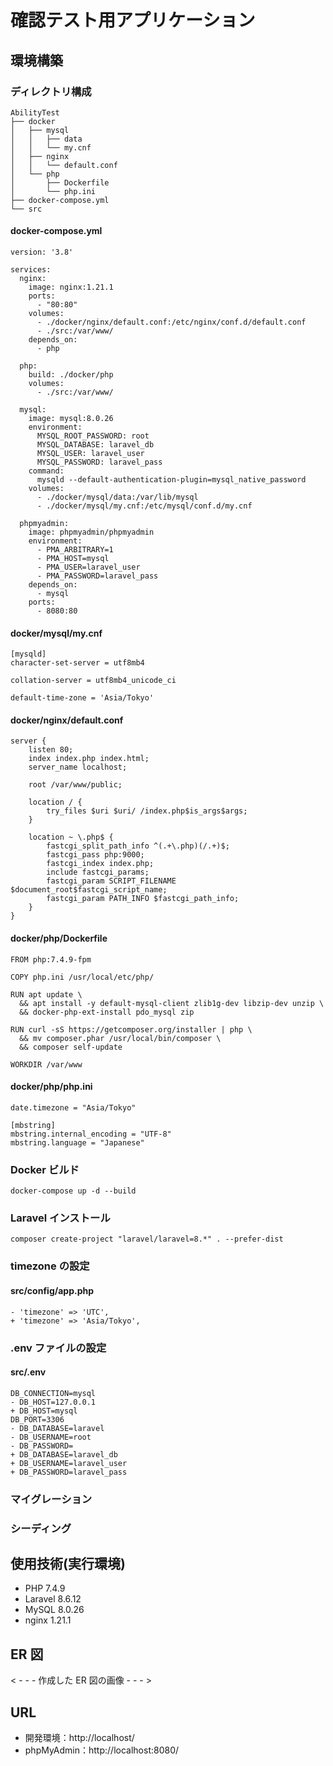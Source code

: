 # 確認テスト用アプリケーション

## 環境構築

### ディレクトリ構成

```
AbilityTest
├── docker
│   ├── mysql
│   │   ├── data
│   │   └── my.cnf
│   ├── nginx
│   │   └── default.conf
│   └── php
│       ├── Dockerfile
│       └── php.ini
├── docker-compose.yml
└── src
```

#### docker-compose.yml

```
version: '3.8'

services:
  nginx:
    image: nginx:1.21.1
    ports:
      - "80:80"
    volumes:
      - ./docker/nginx/default.conf:/etc/nginx/conf.d/default.conf
      - ./src:/var/www/
    depends_on:
      - php

  php:
    build: ./docker/php
    volumes:
      - ./src:/var/www/

  mysql:
    image: mysql:8.0.26
    environment:
      MYSQL_ROOT_PASSWORD: root
      MYSQL_DATABASE: laravel_db
      MYSQL_USER: laravel_user
      MYSQL_PASSWORD: laravel_pass
    command:
      mysqld --default-authentication-plugin=mysql_native_password
    volumes:
      - ./docker/mysql/data:/var/lib/mysql
      - ./docker/mysql/my.cnf:/etc/mysql/conf.d/my.cnf

  phpmyadmin:
    image: phpmyadmin/phpmyadmin
    environment:
      - PMA_ARBITRARY=1
      - PMA_HOST=mysql
      - PMA_USER=laravel_user
      - PMA_PASSWORD=laravel_pass
    depends_on:
      - mysql
    ports:
      - 8080:80
```

#### docker/mysql/my.cnf

```
[mysqld]
character-set-server = utf8mb4

collation-server = utf8mb4_unicode_ci

default-time-zone = 'Asia/Tokyo'
```

#### docker/nginx/default.conf

```
server {
    listen 80;
    index index.php index.html;
    server_name localhost;

    root /var/www/public;

    location / {
        try_files $uri $uri/ /index.php$is_args$args;
    }

    location ~ \.php$ {
        fastcgi_split_path_info ^(.+\.php)(/.+)$;
        fastcgi_pass php:9000;
        fastcgi_index index.php;
        include fastcgi_params;
        fastcgi_param SCRIPT_FILENAME $document_root$fastcgi_script_name;
        fastcgi_param PATH_INFO $fastcgi_path_info;
    }
}
```

#### docker/php/Dockerfile

```
FROM php:7.4.9-fpm

COPY php.ini /usr/local/etc/php/

RUN apt update \
  && apt install -y default-mysql-client zlib1g-dev libzip-dev unzip \
  && docker-php-ext-install pdo_mysql zip

RUN curl -sS https://getcomposer.org/installer | php \
  && mv composer.phar /usr/local/bin/composer \
  && composer self-update

WORKDIR /var/www
```

#### docker/php/php.ini

```
date.timezone = "Asia/Tokyo"

[mbstring]
mbstring.internal_encoding = "UTF-8"
mbstring.language = "Japanese"
```

### Docker ビルド

`docker-compose up -d --build`

### Laravel インストール

`composer create-project "laravel/laravel=8.*" . --prefer-dist`

### timezone の設定

#### src/config/app.php

```
- 'timezone' => 'UTC',
+ 'timezone' => 'Asia/Tokyo',
```

### .env ファイルの設定

#### src/.env

```
DB_CONNECTION=mysql
- DB_HOST=127.0.0.1
+ DB_HOST=mysql
DB_PORT=3306
- DB_DATABASE=laravel
- DB_USERNAME=root
- DB_PASSWORD=
+ DB_DATABASE=laravel_db
+ DB_USERNAME=laravel_user
+ DB_PASSWORD=laravel_pass
```

### マイグレーション

### シーディング

## 使用技術(実行環境)

- PHP 7.4.9
- Laravel 8.6.12
- MySQL 8.0.26
- nginx 1.21.1

## ER 図

< - - - 作成した ER 図の画像 - - - >

## URL

- 開発環境：http://localhost/
- phpMyAdmin：http://localhost:8080/
